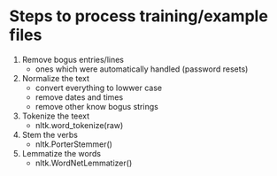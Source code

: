 # Steps to process training/example files
1. Remove bogus entries/lines
	* ones which were automatically handled (password resets)
2. Normalize the text
	* convert everything to lowwer case
	* remove dates and times
	* remove other know bogus strings
3. Tokenize the teext
	* nltk.word_tokenize(raw)
4. Stem the verbs
	* nltk.PorterStemmer()
5. Lemmatize the words
	* nltk.WordNetLemmatizer()